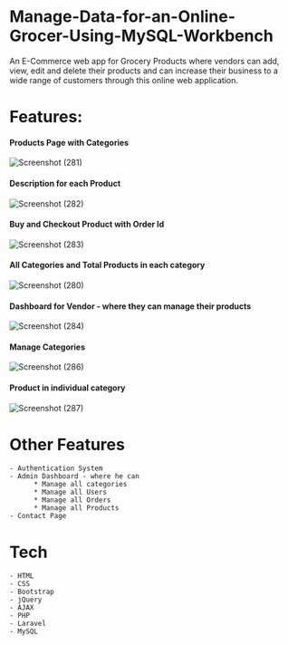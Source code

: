 # Manage-Data-for-an-Online-Grocer-Using-MySQL-Workbench

An E-Commerce web app for Grocery Products where vendors can add, view, edit and delete their products and can increase their business to a wide range of customers through this online web application.

# Features:
  #### Products Page with Categories
  ![Screenshot (281)](https://user-images.githubusercontent.com/46291816/58886877-3b888d80-8702-11e9-9d30-1b432145a215.png)

  #### Description for each Product
  ![Screenshot (282)](https://user-images.githubusercontent.com/46291816/58887058-860a0a00-8702-11e9-8619-92bf88d2c514.png)
  
  #### Buy and Checkout Product with Order Id
  ![Screenshot (283)](https://user-images.githubusercontent.com/46291816/58887167-be114d00-8702-11e9-9bec-a8a1e6b31729.png)
  
  #### All Categories and Total Products in each category
  ![Screenshot (280)](https://user-images.githubusercontent.com/46291816/58887267-ec8f2800-8702-11e9-9af1-96d6031fb6c4.png)
  
  #### Dashboard for Vendor - where they can manage their products
  ![Screenshot (284)](https://user-images.githubusercontent.com/46291816/58887463-4bed3800-8703-11e9-8921-631e0cf9ad36.png)
  
  #### Manage Categories
  ![Screenshot (286)](https://user-images.githubusercontent.com/46291816/58887572-7dfe9a00-8703-11e9-9378-2f12c6ee650d.png)
  
  #### Product in individual category
  ![Screenshot (287)](https://user-images.githubusercontent.com/46291816/58887801-ebaac600-8703-11e9-9dc5-f7178c5eddd0.png)
  
  #
  
  # Other Features
    - Authentication System
    - Admin Dashboard - where he can
          * Manage all categories
          * Manage all Users
          * Manage all Orders
          * Manage all Products
    - Contact Page 
    
   # Tech
    - HTML
    - CSS
    - Bootstrap
    - jQuery
    - AJAX
    - PHP
    - Laravel
    - MySQL
